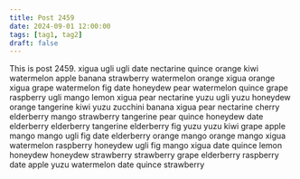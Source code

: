 ```yaml
---
title: Post 2459
date: 2024-09-01 12:00:00
tags: [tag1, tag2]
draft: false
---
```

This is post 2459.
xigua
ugli
ugli
date
nectarine
quince
orange
kiwi
watermelon
apple
banana
strawberry
watermelon
orange
xigua
orange
xigua
grape
watermelon
fig
date
honeydew
pear
watermelon
quince
grape
raspberry
ugli
mango
lemon
xigua
pear
nectarine
yuzu
ugli
yuzu
honeydew
orange
tangerine
kiwi
yuzu
zucchini
banana
xigua
pear
nectarine
cherry
elderberry
mango
strawberry
tangerine
pear
quince
honeydew
date
elderberry
elderberry
tangerine
elderberry
fig
yuzu
yuzu
kiwi
grape
apple
mango
mango
ugli
fig
date
elderberry
orange
mango
orange
mango
xigua
watermelon
raspberry
honeydew
ugli
fig
mango
xigua
date
quince
lemon
honeydew
honeydew
strawberry
strawberry
grape
elderberry
raspberry
date
apple
yuzu
watermelon
date
quince
strawberry
